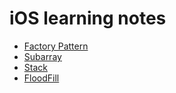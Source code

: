 # iOS learning notes

* [Factory Pattern](https://github.com/YIshihara11201/iOS/blob/main/Factory%20Pattern/FactoryPattern.md)
* [Subarray](https://github.com/YIshihara11201/iOSTips/blob/main/Subarray/Subarray.md)
* [Stack](https://github.com/YIshihara11201/iOSTips/blob/main/Stack/Stack.md)
* [FloodFill](https://github.com/YIshihara11201/iOSTips/blob/main/Stack/Stack.md)

